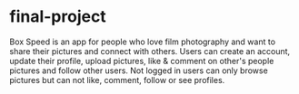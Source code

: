 # final-project
Box Speed is an app for people who love film photography and want to share their pictures and connect with others. 
Users can create an account, update their profile, upload pictures, like & comment on other's people pictures and follow other users. Not logged in users can only browse pictures but can not like, comment, follow or see profiles.